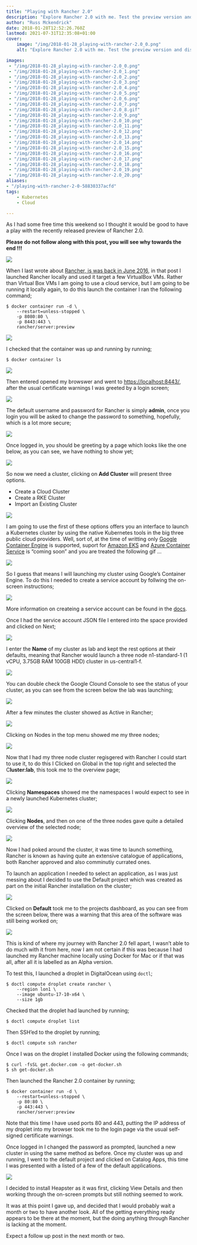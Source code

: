 ```yaml
---
title: "Playing with Rancher 2.0"
description: "Explore Rancher 2.0 with me. Test the preview version and discover its features & limitations."
author: "Russ Mckendrick"
date: 2018-01-28T12:52:26.760Z
lastmod: 2021-07-31T12:35:08+01:00
cover:
    image: "/img/2018-01-28_playing-with-rancher-2.0_0.png" 
    alt: "Explore Rancher 2.0 with me. Test the preview version and discover its features & limitations."

images:
 - "/img/2018-01-28_playing-with-rancher-2.0_0.png"
 - "/img/2018-01-28_playing-with-rancher-2.0_1.png"
 - "/img/2018-01-28_playing-with-rancher-2.0_2.png"
 - "/img/2018-01-28_playing-with-rancher-2.0_3.png"
 - "/img/2018-01-28_playing-with-rancher-2.0_4.png"
 - "/img/2018-01-28_playing-with-rancher-2.0_5.png"
 - "/img/2018-01-28_playing-with-rancher-2.0_6.png"
 - "/img/2018-01-28_playing-with-rancher-2.0_7.png"
 - "/img/2018-01-28_playing-with-rancher-2.0_8.gif"
 - "/img/2018-01-28_playing-with-rancher-2.0_9.png"
 - "/img/2018-01-28_playing-with-rancher-2.0_10.png"
 - "/img/2018-01-28_playing-with-rancher-2.0_11.png"
 - "/img/2018-01-28_playing-with-rancher-2.0_12.png"
 - "/img/2018-01-28_playing-with-rancher-2.0_13.png"
 - "/img/2018-01-28_playing-with-rancher-2.0_14.png"
 - "/img/2018-01-28_playing-with-rancher-2.0_15.png"
 - "/img/2018-01-28_playing-with-rancher-2.0_16.png"
 - "/img/2018-01-28_playing-with-rancher-2.0_17.png"
 - "/img/2018-01-28_playing-with-rancher-2.0_18.png"
 - "/img/2018-01-28_playing-with-rancher-2.0_19.png"
 - "/img/2018-01-28_playing-with-rancher-2.0_20.png"
aliases:
- "/playing-with-rancher-2-0-58830337acfd"
tags:
    - Kubernetes
    - Cloud

---
```


As I had some free time this weekend so I thought it would be good to have a play with the recently released preview of Rancher 2.0.

**Please do not follow along with this post, you will see why towards the end !!!**

![](/img/2018-01-28_playing-with-rancher-2.0_1.png)

When I last wrote about [Rancher, is was back in June 2016](https://media-glass.es/launching-a-local-rancher-cluster-1422b89b0477), in that post I launched Rancher locally and used it target a few VirtualBox VMs. Rather than Virtual Box VMs I am going to use a cloud service, but I am going to be running it locally again, to do this launch the container I ran the following command;

```
$ docker container run -d \
    --restart=unless-stopped \
    -p 8080:80 \
    -p 8443:443 \
    rancher/server:preview
```

![](/img/2018-01-28_playing-with-rancher-2.0_2.png)

I checked that the container was up and running by running;

```
$ docker container ls
```

![](/img/2018-01-28_playing-with-rancher-2.0_3.png)

Then entered opened my browswer and went to [https://localhost:8443/](https://localhost:8443/), after the usual certificate warnings I was greeted by a login screen;

![](/img/2018-01-28_playing-with-rancher-2.0_4.png)

The default username and password for Rancher is simply **admin**, once you login you will be asked to change the password to something, hopefully, which is a lot more secure;

![](/img/2018-01-28_playing-with-rancher-2.0_5.png)

Once logged in, you should be greeting by a page which looks like the one below, as you can see, we have nothing to show yet;

![](/img/2018-01-28_playing-with-rancher-2.0_6.png)

So now we need a cluster, clicking on **Add Cluster** will present three options.

- Create a Cloud Cluster
- Create a RKE Cluster
- Import an Existing Cluster

![](/img/2018-01-28_playing-with-rancher-2.0_7.png)

I am going to use the first of these options offers you an interface to launch a Kubernetes cluster by using the native Kubernetes tools in the big three public cloud providers. Well, sort of, at the time of writting only [Google Container Engine](https://cloud.google.com/kubernetes-engine/) is supported, suport for [Amazon EKS](https://aws.amazon.com/eks/) and [Azure Container Service](https://azure.microsoft.com/en-gb/services/container-service/) is “coming soon” and you are treated the following gif …

![](/img/2018-01-28_playing-with-rancher-2.0_8.gif)

So I guess that means I will launching my cluster using Google’s Container Engine. To do this I needed to create a service account by follwing the on-screen instructions;

![](/img/2018-01-28_playing-with-rancher-2.0_9.png)

More information on createing a service account can be found in the [docs](https://cloud.google.com/compute/docs/access/create-enable-service-accounts-for-instances).

Once I had the service account JSON file I entered into the space provided and clicked on Next;

![](/img/2018-01-28_playing-with-rancher-2.0_10.png)

I enter the **Name** of my cluster as lab and kept the rest options at their defaults, meaning that Rancher would launch a three node n1-standard-1 (1 vCPU, 3.75GB RAM 100GB HDD) cluster in us-central1-f.

![](/img/2018-01-28_playing-with-rancher-2.0_11.png)

You can double check the Google Clound Console to see the status of your cluster, as you can see from the screen below the lab was launching;

![](/img/2018-01-28_playing-with-rancher-2.0_12.png)

After a few minutes the cluster showed as Active in Rancher;

![](/img/2018-01-28_playing-with-rancher-2.0_13.png)

Clicking on Nodes in the top menu showed me my three nodes;

![](/img/2018-01-28_playing-with-rancher-2.0_14.png)

Now that I had my three node cluster regisgered with Rancher I could start to use it, to do this I Clicked on Global in the top right and selected the C**luster:lab**, this took me to the overview page;

![](/img/2018-01-28_playing-with-rancher-2.0_15.png)

Clicking **Namespaces** showed me the namespaces I would expect to see in a newly launched Kubernetes cluster;

![](/img/2018-01-28_playing-with-rancher-2.0_16.png)

Clicking **Nodes**, and then on one of the three nodes gave quite a detailed overview of the selected node;

![](/img/2018-01-28_playing-with-rancher-2.0_17.png)

Now I had poked around the cluster, it was time to launch something, Rancher is known as having quite an extensive catalogue of applications, both Rancher approved and also comminutiy currated ones.

To launch an application I needed to select an application, as I was just messing about I decided to use the Default project which was created as part on the initial Rancher installation on the cluster;

![](/img/2018-01-28_playing-with-rancher-2.0_18.png)

Clicked on **Default** took me to the projects dashboard, as you can see from the screen below, there was a warning that this area of the software was still being worked on;

![](/img/2018-01-28_playing-with-rancher-2.0_19.png)

This is kind of where my journey with Rancher 2.0 fell apart, I wasn’t able to do much with it from here, now I am not certain if this was because I had launched my Rancher machine locally using Docker for Mac or if that was all, after all it is labelled as an Alpha version.

To test this, I launched a droplet in DigitalOcean using `doctl`;

```
$ doctl compute droplet create rancher \
    --region lon1 \
    --image ubuntu-17-10-x64 \
    --size 1gb
```

Checked that the droplet had launched by running;

```
$ doctl compute droplet list
```

Then SSH’ed to the droplet by running;

```
$ doctl compute ssh rancher
```

Once I was on the droplet I installed Docker using the following commands;

```
$ curl -fsSL get.docker.com -o get-docker.sh
$ sh get-docker.sh
```

Then launched the Rancher 2.0 container by running;

```
$ docker container run -d \
    --restart=unless-stopped \
    -p 80:80 \
    -p 443:443 \
    rancher/server:preview
```

Note that this time I have used ports 80 and 443, putting the IP address of my droplet into my browser took me to the login page via the usual self-signed certificate warnings.

Once logged in I changed the password as prompted, launched a new cluster in using the same method as before. Once my cluster was up and running, I went to the default project and clicked on Catalog Apps, this time I was presented with a listed of a few of the default applications.

![](/img/2018-01-28_playing-with-rancher-2.0_20.png)

I decided to install Heapster as it was first, clicking View Details and then working through the on-screen prompts but still nothing seemed to work.

It was at this point I gave up, and decided that I would probably wait a month or two to have another look. All of the getting everything ready appears to be there at the moment, but the doing anything through Rancher is lacking at the moment.

Expect a follow up post in the next month or two.